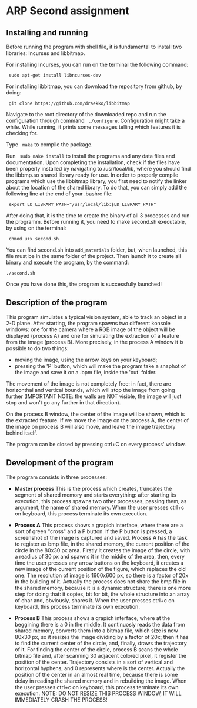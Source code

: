 # ARP Second assignment

Installing and running
----------------------------------------------
Before running the program with shell file, it is fundamental to install two libraries:
lncurses and libbitmap.

For installing lncurses, you can run on the terminal the following command:

``` sudo apt-get install libncurses-dev```

For installing libbitmap, you can download the repository from github, by doing:

``` git clone https://github.com/draekko/libbitmap```

Navigate to the root directory of the downloaded repo and run the configuration through command ``` ./configure```. Configuration might take a while. While running, it prints some messages telling which features it is checking for.

Type ``` make``` to compile the package.

Run ``` sudo make install``` to install the programs and any data files and documentation.
Upon completing the installation, check if the files have been properly installed by navigating to /usr/local/lib, where you should find the libbmp.so shared library ready for use.
In order to properly compile programs which use the libbitmap library, you first need to notify the linker about the location of the shared library. To do that, you can simply add the following line at the end of your .bashrc file:

``` export LD_LIBRARY_PATH="/usr/local/lib:$LD_LIBRARY_PATH"```

After doing that, it is the time to create the binary of all 3 processes and run the programm. Before running it, you need to make second.sh executable, by using on the terminal:

``` chmod u+x second.sh```

You can find second.sh into ```add_materials``` folder, but, when launched, this file must be in the same folder of the project. 
Then launch it to create all binary and execute the program, by the command:

```./second.sh```

Once you have done this, the program is successfully launched!

Description of the program
----------------------------------------------

This program simulates a typical vision system, able to track an object in a 2-D plane.
After starting, the program spawns two different konsole windows: one for the camera where a RGB image of the object will be displayed (process A) and one for simulating the extraction of a feature from the image (process B).
More precisely, in the process A window it is possible to do two things:
* moving the image, using the arrow keys on your keyboard;
* pressing the 'P' button, which will make the program take a snaphot of the image and save it on a .bpm file, inside the 'out' folder.

The movement of the image is not completely free: in fact, there are horizonthal and vertical bounds, which will stop the image from going further (IMPORTANT NOTE: the walls are NOT visible, the image will just stop and won't go any further in that direction).

On the process B window, the center of the image will be shown, which is the extracted feature.
If we move the image on the process A, the center of the image on process B will also move, and leave the image trajectory behind itself.

The program can be closed by pressing ctrl+C on every process' window.

Development of the program
----------------------------------------------

The program consists in three processes:

* **Master process** This is the process which creates, truncates the segment of shared memory and starts everything: after starting its execution, this process spawns two other processes, passing them, as argument, the name of shared memory. When the user presses ctrl+c on keyboard, this process terminate its own execution.

* **Process A** This process shows a grapich interface, where there are a sort of green "cross" and a P button. If the P button is pressed, a screenshot of the image is captured and saved. Process A has the task to register as bmp file, in the shared memory, the current position of the circle in the 80x30 px area. Firstly it creates the image of the circle, with a readius of 30 px and spawns it in the middle of the area, then, every time the user presses any arrow buttons on the keyboard, it creates a new image of the current position of the figure, which replaces the old one. The resolution of image is 1600x600 px, so there is a factor of 20x in the building of it. Actually the process does not share the bmp file in the shared memory, because it is a dynamic structure; there is one more step for doing that: it copies, bit for bit, the whole structure into an array of char and, obviously, shares it. When the user presses ctrl+c on keyboard, this process terminate its own execution.

* **Process B** This process shows a grapich interface, where at the beggining there is a 0 in the middle. It continuosly reads the data from shared memory, converts them into a bitmap file, which size is now 80x30 px, so it resizes the image dividing by a factor of 20x; then it has to find the current center of the circle, and, finally, draws the trajectory of it. For finding the center of the circle, process B scans the whole bitmap file and, after scanning 30 adjacent colored pixel, it register the position of the center. Trajectory consists in a sort of vertical and horizontal hyphens, and 0 represents where is the center. Actually the position of the center  in an almost real time, because there is some delay in reading the shared memory and in rebuilding the image. When the user presses ctrl+c on keyboard, this process terminate its own execution.
NOTE: DO NOT RESIZE THIS PROCESS WINDOW, IT WILL IMMEDIATELY CRASH THE PROCESS!
